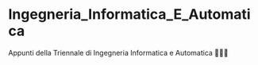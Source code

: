 # Ingegneria_Informatica_E_Automatica
Appunti della Triennale di Ingegneria Informatica e Automatica 🧑🏻‍💻
